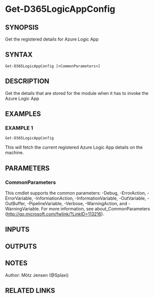 ﻿---
external help file: d365fo.tools-help.xml
Module Name: d365fo.tools
online version:
schema: 2.0.0
---

# Get-D365LogicAppConfig

## SYNOPSIS
Get the registered details for Azure Logic App

## SYNTAX

```
Get-D365LogicAppConfig [<CommonParameters>]
```

## DESCRIPTION
Get the details that are stored for the module when
it has to invoke the Azure Logic App

## EXAMPLES

### EXAMPLE 1
```
Get-D365LogicAppConfig
```

This will fetch the current registered Azure Logic App details on the machine.

## PARAMETERS

### CommonParameters
This cmdlet supports the common parameters: -Debug, -ErrorAction, -ErrorVariable, -InformationAction, -InformationVariable, -OutVariable, -OutBuffer, -PipelineVariable, -Verbose, -WarningAction, and -WarningVariable.
For more information, see about_CommonParameters (http://go.microsoft.com/fwlink/?LinkID=113216).

## INPUTS

## OUTPUTS

## NOTES
Author: Mötz Jensen (@Splaxi)

## RELATED LINKS
